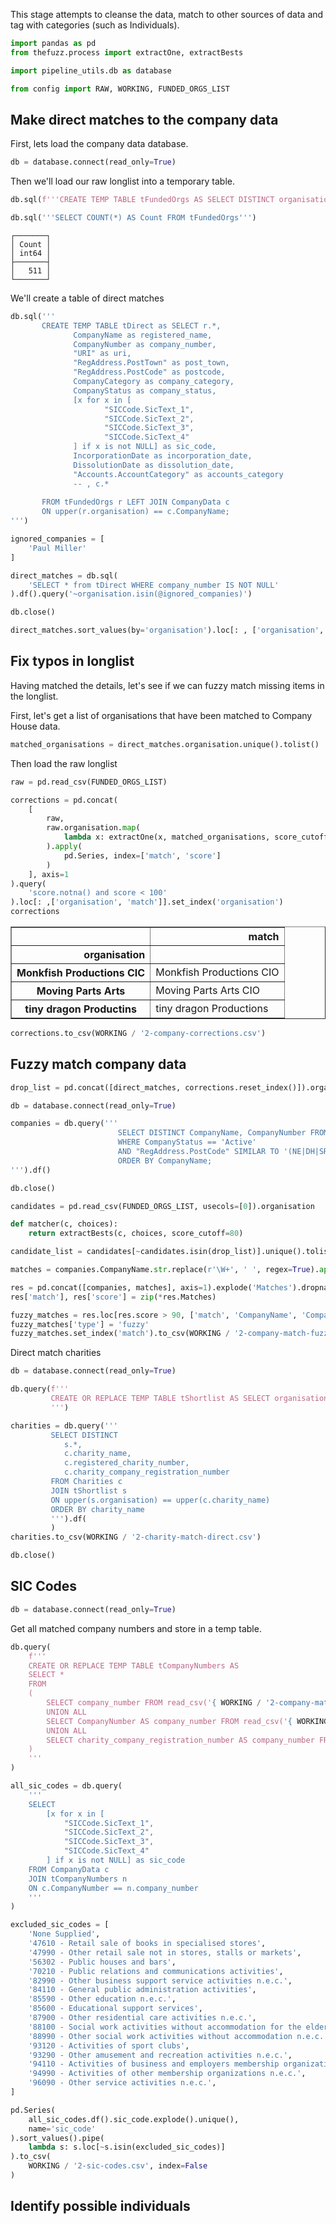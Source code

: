 This stage attempts to cleanse the data, match to other sources of data and tag with categories (such as Individuals).


```python
import pandas as pd
from thefuzz.process import extractOne, extractBests

import pipeline_utils.db as database

from config import RAW, WORKING, FUNDED_ORGS_LIST
```

## Make direct matches to the company data

First, lets load the company data database.


```python
db = database.connect(read_only=True)
```

Then we'll load our raw longlist into a temporary table.


```python
db.sql(f'''CREATE TEMP TABLE tFundedOrgs AS SELECT DISTINCT organisation FROM read_csv('{FUNDED_ORGS_LIST}');''')
```


```python
db.sql('''SELECT COUNT(*) AS Count FROM tFundedOrgs''')
```




    ┌───────┐
    │ Count │
    │ int64 │
    ├───────┤
    │   511 │
    └───────┘



We'll create a table of direct matches


```python
db.sql('''
       CREATE TEMP TABLE tDirect as SELECT r.*,
              CompanyName as registered_name,
              CompanyNumber as company_number,
              "URI" as uri,
              "RegAddress.PostTown" as post_town,
              "RegAddress.PostCode" as postcode,
              CompanyCategory as company_category,
              CompanyStatus as company_status,
              [x for x in [
                     "SICCode.SicText_1",
                     "SICCode.SicText_2",
                     "SICCode.SicText_3",
                     "SICCode.SicText_4"
              ] if x is not NULL] as sic_code,
              IncorporationDate as incorporation_date,
              DissolutionDate as dissolution_date,
              "Accounts.AccountCategory" as accounts_category
              -- , c.*
                        
       FROM tFundedOrgs r LEFT JOIN CompanyData c
       ON upper(r.organisation) == c.CompanyName;
''')
```


```python
ignored_companies = [
    'Paul Miller'
]
```


```python
direct_matches = db.sql(
    'SELECT * from tDirect WHERE company_number IS NOT NULL'
).df().query('~organisation.isin(@ignored_companies)')
```


```python
db.close()
```


```python
direct_matches.sort_values(by='organisation').loc[: , ['organisation', 'company_number']].to_csv(WORKING / '2-company-match-direct.csv', index=False)
```

## Fix typos in longlist

Having matched the details, let's see if we can fuzzy match missing items in the longlist.

First, let's get a list of organisations that have been matched to Company House data.


```python
matched_organisations = direct_matches.organisation.unique().tolist()
```

Then load the raw longlist


```python
raw = pd.read_csv(FUNDED_ORGS_LIST)
```


```python
corrections = pd.concat(
    [
        raw,
        raw.organisation.map(
            lambda x: extractOne(x, matched_organisations, score_cutoff=90)
        ).apply(
            pd.Series, index=['match', 'score']
        )
    ], axis=1
).query(
    'score.notna() and score < 100'
).loc[: ,['organisation', 'match']].set_index('organisation')
corrections
```




<div>
<style scoped>
    .dataframe tbody tr th:only-of-type {
        vertical-align: middle;
    }

    .dataframe tbody tr th {
        vertical-align: top;
    }

    .dataframe thead th {
        text-align: right;
    }
</style>
<table border="1" class="dataframe">
  <thead>
    <tr style="text-align: right;">
      <th></th>
      <th>match</th>
    </tr>
    <tr>
      <th>organisation</th>
      <th></th>
    </tr>
  </thead>
  <tbody>
    <tr>
      <th>Monkfish Productions CIC</th>
      <td>Monkfish Productions CIO</td>
    </tr>
    <tr>
      <th>Moving Parts Arts</th>
      <td>Moving Parts Arts CIO</td>
    </tr>
    <tr>
      <th>tiny dragon Productins</th>
      <td>tiny dragon Productions</td>
    </tr>
  </tbody>
</table>
</div>




```python
corrections.to_csv(WORKING / '2-company-corrections.csv')
```

## Fuzzy match company data


```python
drop_list = pd.concat([direct_matches, corrections.reset_index()]).organisation
```


```python
db = database.connect(read_only=True)
```


```python
companies = db.query('''
                        SELECT DISTINCT CompanyName, CompanyNumber FROM CompanyData
                        WHERE CompanyStatus == 'Active'
                        AND "RegAddress.PostCode" SIMILAR TO '(NE|DH|SR).*'
                        ORDER BY CompanyName;
''').df()
```


```python
db.close()
```


```python
candidates = pd.read_csv(FUNDED_ORGS_LIST, usecols=[0]).organisation
```


```python
def matcher(c, choices):
    return extractBests(c, choices, score_cutoff=80)
```


```python
candidate_list = candidates[~candidates.isin(drop_list)].unique().tolist()
```


```python
matches = companies.CompanyName.str.replace(r'\W+', ' ', regex=True).apply(matcher, choices=candidate_list).rename('Matches')
```


```python
res = pd.concat([companies, matches], axis=1).explode('Matches').dropna()
res['match'], res['score'] = zip(*res.Matches)

fuzzy_matches = res.loc[res.score > 90, ['match', 'CompanyName', 'CompanyNumber', 'score']]
fuzzy_matches['type'] = 'fuzzy'
fuzzy_matches.set_index('match').to_csv(WORKING / '2-company-match-fuzzy.csv')
```

Direct match charities


```python
db = database.connect(read_only=True)
```


```python
db.query(f'''
         CREATE OR REPLACE TEMP TABLE tShortlist AS SELECT organisation FROM '{ FUNDED_ORGS_LIST }';
         ''')
```


```python
charities = db.query('''
         SELECT DISTINCT
            s.*,
            c.charity_name,
            c.registered_charity_number,
            c.charity_company_registration_number
         FROM Charities c
         JOIN tShortlist s
         ON upper(s.organisation) == upper(c.charity_name)
         ORDER BY charity_name
         ''').df(
         )
charities.to_csv(WORKING / '2-charity-match-direct.csv')
```


```python
db.close()
```

## SIC Codes


```python
db = database.connect(read_only=True)
```

Get all matched company numbers and store in a temp table.


```python
db.query(
    f'''
    CREATE OR REPLACE TEMP TABLE tCompanyNumbers AS
    SELECT *
    FROM
    (
        SELECT company_number FROM read_csv('{ WORKING / '2-company-match-direct.csv' }')
        UNION ALL
        SELECT CompanyNumber AS company_number FROM read_csv('{ WORKING / '2-company-match-fuzzy.csv' }')
        UNION ALL
        SELECT charity_company_registration_number AS company_number FROM read_csv('{ WORKING / '2-charity-match-direct.csv' }')
    )
    '''
)
```


```python
all_sic_codes = db.query(
    '''
    SELECT
        [x for x in [
            "SICCode.SicText_1",
            "SICCode.SicText_2",
            "SICCode.SicText_3",
            "SICCode.SicText_4"
        ] if x is not NULL] as sic_code
    FROM CompanyData c
    JOIN tCompanyNumbers n
    ON c.CompanyNumber == n.company_number
    '''
)
```


```python
excluded_sic_codes = [
    'None Supplied',
    '47610 - Retail sale of books in specialised stores',
    '47990 - Other retail sale not in stores, stalls or markets',
    '56302 - Public houses and bars',
    '70210 - Public relations and communications activities',
    '82990 - Other business support service activities n.e.c.',
    '84110 - General public administration activities',
    '85590 - Other education n.e.c.',
    '85600 - Educational support services',
    '87900 - Other residential care activities n.e.c.',
    '88100 - Social work activities without accommodation for the elderly and disabled',
    '88990 - Other social work activities without accommodation n.e.c.',
    '93120 - Activities of sport clubs',
    '93290 - Other amusement and recreation activities n.e.c.',
    '94110 - Activities of business and employers membership organizations',
    '94990 - Activities of other membership organizations n.e.c.',
    '96090 - Other service activities n.e.c.',
]
```


```python
pd.Series(
    all_sic_codes.df().sic_code.explode().unique(),
    name='sic_code'
).sort_values().pipe(
    lambda s: s.loc[~s.isin(excluded_sic_codes)]
).to_csv(
    WORKING / '2-sic-codes.csv', index=False
)
```

## Identify possible individuals
